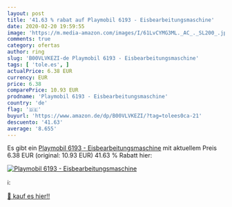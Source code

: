 ```yaml
---
layout: post
title: '41.63 % rabat auf Playmobil 6193 - Eisbearbeitungsmaschine'
date: 2020-02-20 19:59:55
image: 'https://m.media-amazon.com/images/I/61LvCYMG3ML._AC_._SL200_.jpg'
comments: true
category: ofertas
author: ring
slug: 'B00VLVKEZI-de Playmobil 6193 - Eisbearbeitungsmaschine'
tags: [ 'tole.es', ]
actualPrice: 6.38 EUR
currency: EUR
price: 6.38
comparePrice: 10.93 EUR
prodname: 'Playmobil 6193 - Eisbearbeitungsmaschine'
country: 'de'
flag: '🇩🇪'
buyurl: 'https://www.amazon.de/dp/B00VLVKEZI/?tag=tolees0ca-21'
descuento: '41.63'
average: '8.655'
---
```


Es gibt ein [Playmobil 6193 - Eisbearbeitungsmaschine](https://www.amazon.de/dp/B00VLVKEZI/?tag=tolees0ca-21) mit aktuellem Preis 6.38 EUR (original: 10.93 EUR) 41.63 % Rabatt hier:

[![Playmobil 6193 - Eisbearbeitungsmaschine](https://m.media-amazon.com/images/I/61LvCYMG3ML._AC_._SL200_.jpg)](https://www.amazon.de/dp/B00VLVKEZI/?tag=tolees0ca-21)

ℹ️:


[🛒 kauf es hier!!](https://www.amazon.de/dp/B00VLVKEZI/?tag=tolees0ca-21)

